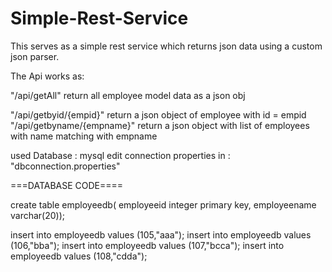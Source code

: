 # Simple-Rest-Service
This serves as a simple rest service which returns json data using a custom json parser.



The Api works as:


"/api/getAll" return all employee model data as a json obj

"/api/getbyid/{empid}" return a json object of employee with id = empid
"/api/getbyname/{empname}" return a json object with list of employees with name matching with empname


used Database : mysql
edit connection properties in : "dbconnection.properties"

===DATABASE CODE==== 

create table employeedb(
employeeid integer primary key,
employeename varchar(20));

insert into employeedb values (105,"aaa");
insert into employeedb values (106,"bba");
insert into employeedb values (107,"bcca");
insert into employeedb values (108,"cdda");
